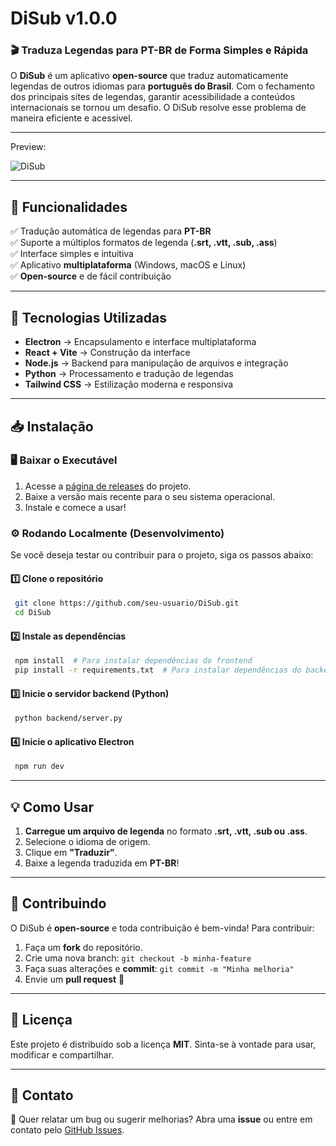 # DiSub v1.0.0

### 🎬 Traduza Legendas para PT-BR de Forma Simples e Rápida

O **DiSub** é um aplicativo **open-source** que traduz automaticamente legendas de outros idiomas para **português do Brasil**. Com o fechamento dos principais sites de legendas, garantir acessibilidade a conteúdos internacionais se tornou um desafio. O DiSub resolve esse problema de maneira eficiente e acessível.

---
Preview:

![DiSub](disub.gif)

---

## 🚀 Funcionalidades

✅ Tradução automática de legendas para **PT-BR**  
✅ Suporte a múltiplos formatos de legenda (**.srt, .vtt, .sub, .ass**)  
✅ Interface simples e intuitiva  
✅ Aplicativo **multiplataforma** (Windows, macOS e Linux)  
✅ **Open-source** e de fácil contribuição  

---

## 🔧 Tecnologias Utilizadas

- **Electron** → Encapsulamento e interface multiplataforma
- **React + Vite** → Construção da interface
- **Node.js** → Backend para manipulação de arquivos e integração
- **Python** → Processamento e tradução de legendas
- **Tailwind CSS** → Estilização moderna e responsiva

---

## 📥 Instalação

### 🖥️ **Baixar o Executável**

1. Acesse a [página de releases](https://github.com/seu-usuario/DiSub/releases) do projeto.
2. Baixe a versão mais recente para o seu sistema operacional.
3. Instale e comece a usar!

### ⚙️ **Rodando Localmente (Desenvolvimento)**

Se você deseja testar ou contribuir para o projeto, siga os passos abaixo:

#### 1️⃣ Clone o repositório
```bash
 git clone https://github.com/seu-usuario/DiSub.git
 cd DiSub
```

#### 2️⃣ Instale as dependências
```bash
 npm install  # Para instalar dependências do frontend
 pip install -r requirements.txt  # Para instalar dependências do backend
```

#### 3️⃣ Inicie o servidor backend (Python)
```bash
 python backend/server.py
```

#### 4️⃣ Inicie o aplicativo Electron
```bash
 npm run dev
```

---

## 💡 Como Usar

1. **Carregue um arquivo de legenda** no formato **.srt, .vtt, .sub ou .ass**.
2. Selecione o idioma de origem.
3. Clique em **"Traduzir"**.
4. Baixe a legenda traduzida em **PT-BR**!

---

## 🤝 Contribuindo

O DiSub é **open-source** e toda contribuição é bem-vinda! Para contribuir:

1. Faça um **fork** do repositório.
2. Crie uma nova branch: `git checkout -b minha-feature`
3. Faça suas alterações e **commit**: `git commit -m "Minha melhoria"`
4. Envie um **pull request** 🚀

---

## 📜 Licença

Este projeto é distribuído sob a licença **MIT**. Sinta-se à vontade para usar, modificar e compartilhar.

---

## 📩 Contato

📧 Quer relatar um bug ou sugerir melhorias? Abra uma **issue** ou entre em contato pelo [GitHub Issues](https://github.com/seu-usuario/DiSub/issues).
